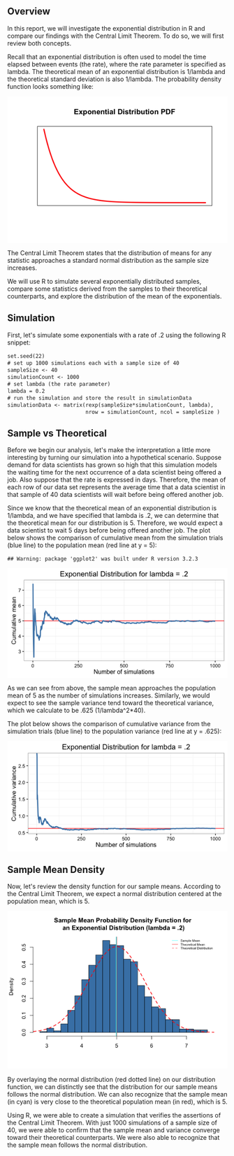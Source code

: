 Overview
--------

In this report, we will investigate the exponential distribution in R
and compare our findings with the Central Limit Theorem. To do so, we
will first review both concepts.

Recall that an exponential distribution is often used to model the time
elapsed between events (the rate), where the rate parameter is specified
as lambda. The theoretical mean of an exponential distribution is
1/lambda and the theoretical standard deviation is also 1/lambda. The
probability density function looks something like:

<img src="unnamed-chunk-1-1.png" title="" alt="" style="display: block; margin: auto;" />

The Central Limit Theorem states that the distribution of means for any
statistic approaches a standard normal distribution as the sample size
increases.

We will use R to simulate several exponentially distributed samples,
compare some statistics derived from the samples to their theoretical
counterparts, and explore the distribution of the mean of the
exponentials.

Simulation
----------

First, let's simulate some exponentials with a rate of .2 using the
following R snippet:

    set.seed(22)
    # set up 1000 simulations each with a sample size of 40
    sampleSize <- 40
    simulationCount <- 1000
    # set lambda (the rate parameter)
    lambda = 0.2
    # run the simulation and store the result in simulationData
    simulationData <- matrix(rexp(sampleSize*simulationCount, lambda), 
                             nrow = simulationCount, ncol = sampleSize )

Sample vs Theoretical
---------------------

Before we begin our analysis, let's make the interpretation a little
more interesting by turning our simulation into a hypothetical scenario.
Suppose demand for data scientists has grown so high that this
simulation models the waiting time for the next occurrence of a data
scientist being offered a job. Also suppose that the rate is expressed
in days. Therefore, the mean of each row of our data set represents the
average time that a data scientist in that sample of 40 data scientists
will wait before being offered another job.

Since we know that the theoretical mean of an exponential distribution
is 1/lambda, and we have specified that lambda is .2, we can determine
that the theoretical mean for our distribution is 5. Therefore, we would
expect a data scientist to wait 5 days before being offered another job.
The plot below shows the comparison of cumulative mean from the
simulation trials (blue line) to the population mean (red line at y =
5):

    ## Warning: package 'ggplot2' was built under R version 3.2.3

<img src="unnamed-chunk-3-1.png" title="" alt="" style="display: block; margin: auto;" />

As we can see from above, the sample mean approaches the population mean
of 5 as the number of simulations increases. Similarly, we would expect
to see the sample variance tend toward the theoretical variance, which
we calculate to be .625 (1/lambda^2\*40).

The plot below shows the comparison of cumulative variance from the
simulation trials (blue line) to the population variance (red line at y
= .625):

<img src="unnamed-chunk-4-1.png" title="" alt="" style="display: block; margin: auto;" />

Sample Mean Density
-------------------

Now, let's review the density function for our sample means. According
to the Central Limit Theorem, we expect a normal distribution centered
at the population mean, which is 5.

![](unnamed-chunk-5-1.png)

By overlaying the normal distribution (red dotted line) on our
distribution function, we can distinctly see that the distribution for
our sample means follows the normal distribution. We can also recognize
that the sample mean (in cyan) is very close to the theoretical
population mean (in red), which is 5.

Using R, we were able to create a simulation that verifies the
assertions of the Central Limit Theorem. With just 1000 simulations of a
sample size of 40, we were able to confirm that the sample mean and
variance converge toward their theoretical counterparts. We were also
able to recognize that the sample mean follows the normal distribution.
